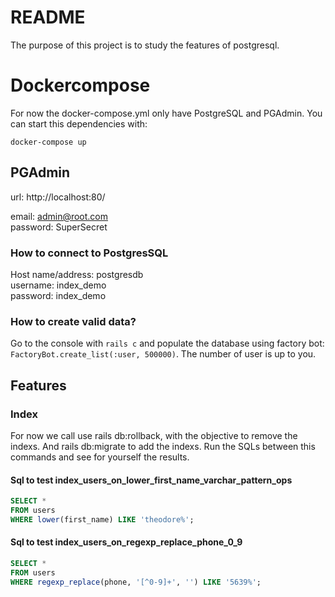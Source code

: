 # README

The purpose of this project is to study the features of postgresql.

# Dockercompose

For now the docker-compose.yml only have PostgreSQL and PGAdmin. You can start this dependencies with:

```shell
docker-compose up
```

## PGAdmin

url: http://localhost:80/

email: admin@root.com  
password: SuperSecret

### How to connect to PostgresSQL

Host name/address: postgresdb  
username: index_demo  
password: index_demo

### How to create valid data?

Go to the console with `rails c` and populate the database using factory bot: `FactoryBot.create_list(:user, 500000)`. The number of user is up to you.  


## Features

### Index

For now we call use rails db:rollback, with the objective to remove the indexs. And rails db:migrate to add the indexs. Run the SQLs between this commands and see for yourself the results.


#### Sql to test index_users_on_lower_first_name_varchar_pattern_ops

```sql
SELECT *
FROM users
WHERE lower(first_name) LIKE 'theodore%';
```

#### Sql to test index_users_on_regexp_replace_phone_0_9

```sql
SELECT *
FROM users
WHERE regexp_replace(phone, '[^0-9]+', '') LIKE '5639%';
```
